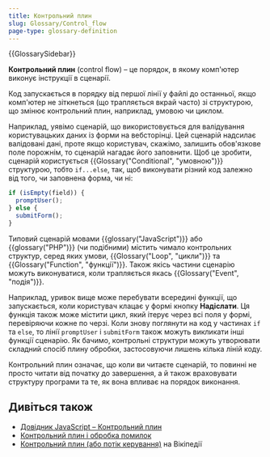 ```yaml
---
title: Контрольний плин
slug: Glossary/Control_flow
page-type: glossary-definition
---
```


{{GlossarySidebar}}

**Контрольний плин** (control flow) – це порядок, в якому комп'ютер виконує інструкції в сценарії.

Код запускається в порядку від першої лінії у файлі до останньої, якщо комп'ютер не зіткнеться (що трапляється вкрай часто) зі структурою, що змінює контрольний плин, наприклад, умовою чи циклом.

Наприклад, уявімо сценарій, що використовується для валідування користувацьких даних із форми на вебсторінці. Цей сценарій надсилає валідовані дані, проте якщо користувач, скажімо, залишить обов'язкове поле порожнім, то сценарій нагадає його заповнити. Щоб це зробити, сценарій користується {{Glossary("Conditional", "умовною")}} структурою, тобто `if...else`, так, щоб виконувати різний код залежно від того, чи заповнена форма, чи ні:

```js
if (isEmpty(field)) {
  promptUser();
} else {
  submitForm();
}
```

Типовий сценарій мовами {{glossary("JavaScript")}} або {{glossary("PHP")}} (чи подібними) містить чимало контрольних структур, серед яких умови, {{Glossary("Loop", "цикли")}} та {{Glossary("Function", "функції")}}. Також якісь частини сценарію можуть виконуватися, коли трапляється якась {{Glossary("Event", "подія")}}.

Наприклад, уривок вище може перебувати всередині функції, що запускається, коли користувач клацає у формі кнопку **Надіслати**. Ця функція також може містити цикл, який ітерує через всі поля у формі, перевіряючи кожне по черзі. Коли знову поглянути на код у частинах `if` та `else`, то лінії `promptUser` і `submitForm` також можуть викликати інші функції сценарію. Як бачимо, контрольні структури можуть утворювати складний спосіб плину обробки, застосовуючи лишень кілька ліній коду.

Контрольний плин означає, що коли ви читаєте сценарій, то повинні не просто читати від початку до завершення, а й також враховувати структуру програми та те, як вона впливає на порядок виконання.

## Дивіться також

- [Довідник JavaScript – Контрольний плин](/uk/docs/Web/JavaScript/Reference#keruvannia-potokom-vykonannia)
- [Контрольний плин і обробка помилок](/uk/docs/Web/JavaScript/Guide/Control_flow_and_error_handling)
- [Контрольний плин (або потік керування)](https://uk.wikipedia.org/wiki/%D0%9F%D0%BE%D1%82%D1%96%D0%BA_%D0%BA%D0%B5%D1%80%D1%83%D0%B2%D0%B0%D0%BD%D0%BD%D1%8F) на Вікіпедії
